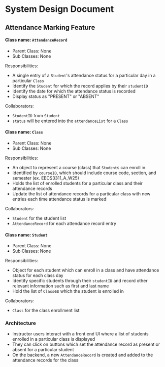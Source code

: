 # System Design Document

## Attendance Marking Feature

#### Class name: `AttendanceRecord`
- Parent Class: None
- Sub Classes: None

Responsibilities:
- A single entry of a `Student`'s attendance status for a particular day in a particular `Class`
- Identify the `Student` for which the record applies by their `studentID`
- Identify the date for which the attendance status is recorded
- Display status as "PRESENT" or "ABSENT"

Collaborators:
- `StudentID` from `Student`
- `status` will be entered into the `attendanceList` for a `Class`

#### Class name: `Class`
- Parent Class: None
- Sub Classes: None

Responsibilities:
- An object to represent a course (class) that `Student`s can enroll in
- Identified by `courseID`, which should include course code, section, and semester (ex. EECS3311_A_W25)
- Holds the list of enrolled students for a particular class and their attendance records
- Update the list of attendance records for a particular class with new entries each time attendance status is marked

Collaborators:
- `Student` for the student list
- `AttendanceRecord` for each attendance record entry

#### Class name: `Student`
- Parent Class: None
- Sub Classes: None

Responsibilities:
- Object for each student which can enroll in a class and have attendance status for each class day
- Identify specific students through their `studentID` and record other relevant information such as first and last name
- Hold the list of `Class`es which the student is enrolled in

Collaborators:
- `Class` for the class enrollment list

### Architecture
- Instructor users interact with a front end UI where a list of students enrolled in a particular class is displayed
- They can click on buttons which set the attendance record as present or absent for a particular student
- On the backend, a new `AttendanceRecord` is created and added to the attendance records for the class